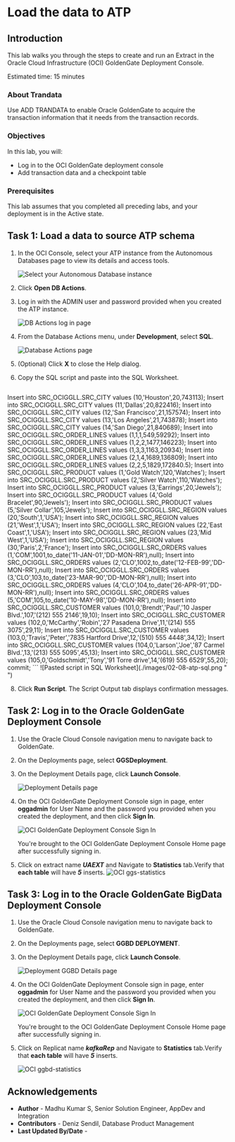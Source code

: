 # Load the data to ATP

## Introduction

This lab walks you through the steps to create and run an Extract in the Oracle Cloud Infrastructure (OCI) GoldenGate Deployment Console.

Estimated time: 15 minutes

### About Trandata 

Use ADD TRANDATA to enable Oracle GoldenGate to acquire the transaction information that it needs from the transaction records.

### Objectives

In this lab, you will:
* Log in to the OCI GoldenGate deployment console
* Add transaction data and a checkpoint table


### Prerequisites

This lab assumes that you completed all preceding labs, and your deployment is in the Active state.

## Task 1: Load a data to source ATP schema

1.  In the OCI Console, select your ATP instance from the Autonomous Databases page to view its details and access tools.

    ![Select your Autonomous Database instance](./images/02-03-atp.png " ")

2.  Click **Open DB Actions**.

3.  Log in with the ADMIN user and password provided when you created the ATP instance.

    ![DB Actions log in page](./images/02-05-login.png " ")

4.  From the Database Actions menu, under **Development**, select **SQL**.

    ![Database Actions page](./images/02-06-db-actions.png " ")

5.  (Optional) Click **X** to close the Help dialog.

7.  Copy the SQL script and paste into the SQL Worksheet.

    ```
<copy>
Insert into SRC_OCIGGLL.SRC_CITY  values (10,'Houston',20,743113);
Insert into SRC_OCIGGLL.SRC_CITY  values (11,'Dallas',20,822416);
Insert into SRC_OCIGGLL.SRC_CITY  values (12,'San Francisco',21,157574);
Insert into SRC_OCIGGLL.SRC_CITY  values (13,'Los Angeles',21,743878);
Insert into SRC_OCIGGLL.SRC_CITY  values (14,'San Diego',21,840689);
Insert into SRC_OCIGGLL.SRC_ORDER_LINES values (1,1,1,549,59292);
Insert into SRC_OCIGGLL.SRC_ORDER_LINES values (1,2,2,1477,146223);
Insert into SRC_OCIGGLL.SRC_ORDER_LINES values (1,3,3,1163,20934);
Insert into SRC_OCIGGLL.SRC_ORDER_LINES values (2,1,4,1689,136809);
Insert into SRC_OCIGGLL.SRC_ORDER_LINES values (2,2,5,1829,172840.5);
Insert into SRC_OCIGGLL.SRC_PRODUCT values (1,'Gold Watch',120,'Watches');
Insert into SRC_OCIGGLL.SRC_PRODUCT values (2,'Silver Watch',110,'Watches');
Insert into SRC_OCIGGLL.SRC_PRODUCT values (3,'Earrings',20,'Jewels');
Insert into SRC_OCIGGLL.SRC_PRODUCT values (4,'Gold Bracelet',90,'Jewels');
Insert into SRC_OCIGGLL.SRC_PRODUCT values (5,'Silver Collar',105,'Jewels');
Insert into SRC_OCIGGLL.SRC_REGION values (20,'South',1,'USA');
Insert into SRC_OCIGGLL.SRC_REGION values (21,'West',1,'USA');
Insert into SRC_OCIGGLL.SRC_REGION values (22,'East Coast',1,'USA');
Insert into SRC_OCIGGLL.SRC_REGION values (23,'Mid West',1,'USA');
Insert into SRC_OCIGGLL.SRC_REGION values (30,'Paris',2,'France');
Insert into SRC_OCIGGLL.SRC_ORDERS  values (1,'COM',1001,to_date('11-JAN-01','DD-MON-RR'),null);
Insert into SRC_OCIGGLL.SRC_ORDERS  values (2,'CLO',1002,to_date('12-FEB-99','DD-MON-RR'),null);
Insert into SRC_OCIGGLL.SRC_ORDERS  values (3,'CLO',103,to_date('23-MAR-90','DD-MON-RR'),null);
Insert into SRC_OCIGGLL.SRC_ORDERS  values (4,'CLO',104,to_date('26-APR-91','DD-MON-RR'),null);
Insert into SRC_OCIGGLL.SRC_ORDERS  values (5,'COM',105,to_date('10-MAY-98','DD-MON-RR'),null);
Insert into SRC_OCIGGLL.SRC_CUSTOMER values (101,0,'Brendt','Paul','10 Jasper Blvd.',107,'(212) 555 2146',19,10);
Insert into SRC_OCIGGLL.SRC_CUSTOMER values (102,0,'McCarthy','Robin','27 Pasadena Drive',11,'(214) 555 3075',29,11);
Insert into SRC_OCIGGLL.SRC_CUSTOMER values (103,0,'Travis','Peter','7835 Hartford Drive',12,'(510) 555 4448',34,12);
Insert into SRC_OCIGGLL.SRC_CUSTOMER values (104,0,'Larson','Joe','87 Carmel Blvd.',13,'(213) 555 5095',45,13);
Insert into SRC_OCIGGLL.SRC_CUSTOMER values (105,0,'Goldschmidt','Tony','91 Torre drive',14,'(619) 555 6529',55,20);
commit;

</copy>
    ```
    ![Pasted script in SQL Worksheet](./images/02-08-atp-sql.png " ")

8.  Click **Run Script**. The Script Output tab displays confirmation messages.

## Task 2: Log in to the Oracle GoldenGate Deployment Console

1.  Use the Oracle Cloud Console navigation menu to navigate back to GoldenGate.

2.  On the Deployments page, select **GGSDeployment**.

3.  On the Deployment Details page, click **Launch Console**.

    ![Deployment Details page](images/01-03-ggs-launchconsole.png " ")

4.  On the OCI GoldenGate Deployment Console sign in page, enter **oggadmin** for User Name and the password you provided when you created the deployment, and then click **Sign In**.

    ![OCI GoldenGate Deployment Console Sign In](images/01-04.png " ")

    You're brought to the OCI GoldenGate Deployment Console Home page after successfully signing in.

5. Click on extract name ***UAEXT*** and Navigate to **Statistics** tab.Verify that **each table** will have ***5*** inserts.
 ![OCI ggs-statistics](images/ggs-statistics.png " ")

## Task 3: Log in to the Oracle GoldenGate BigData Deployment Console

1.  Use the Oracle Cloud Console navigation menu to navigate back to GoldenGate.

2.  On the Deployments page, select **GGBD DEPLOYMENT**.

3.  On the Deployment Details page, click **Launch Console**.

    ![Deployment GGBD  Details page](images/01-03-ggbd-launchconsole.png " ")

4.  On the OCI GoldenGate Deployment Console sign in page, enter **oggadmin** for User Name and the password you provided when you created the deployment, and then click **Sign In**.

    ![OCI GoldenGate Deployment Console Sign In](images/01-04.png " ")

    You're brought to the OCI GoldenGate Deployment Console Home page after successfully signing in.

5. Click on Replicat name ***kafkaRep*** and Navigate to **Statistics** tab.Verify that **each table** will have ***5*** inserts.

    ![OCI ggbd-statistics](images/ggbd-statistics.png " ")




## Acknowledgements
* **Author** - Madhu Kumar S, Senior Solution Engineer, AppDev and Integration
* **Contributors** -  Deniz Sendil, Database Product Management
* **Last Updated By/Date** - 
